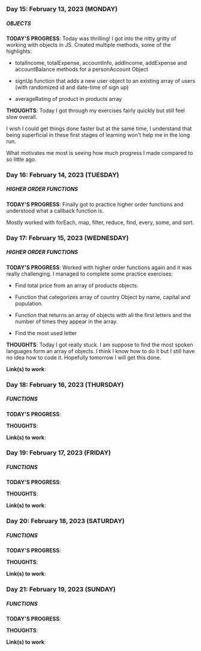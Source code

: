 ### Day 15: February 13, 2023 (MONDAY)

##### OBJECTS

**TODAY'S PROGRESS**: Today was thrilling! I got into the nitty gritty of working with objects in JS. Created multiple methods, some of the highlights:

- totalIncome, totalExpense, accountInfo, addIncome, addExpense and accountBalance methods for a personAccount Object

- signUp function that adds a new user object to an existing array of users (with randomized id and date-time of sign up)

- averageRating of product in products array

**THOUGHTS**: Today I got through my exercises fairly quickly but still feel slow overall.

I wish I could get things done faster but at the same time, I understand that being superficial in these first stages of learning won't help me in the long run.

What motivates me most is seeing how much progress I made compared to so little ago.

### Day 16: February 14, 2023 (TUESDAY)

##### HIGHER ORDER FUNCTIONS

**TODAY'S PROGRESS**: Finally got to practice higher order functions and understood what a callback function is.

Mostly worked with forEach, map, filter, reduce, find, every, some, and sort.

### Day 17: February 15, 2023 (WEDNESDAY)

##### HIGHER ORDER FUNCTIONS

**TODAY'S PROGRESS**: Worked with higher order functions again and it was really challenging. I managed to complete some practice exercises:

- Find total price from an array of products objects.

- Function that categorizes array of country Object by name, capital and population.

- Function that returns an array of objects with all the first letters and the number of times they appear in the array.

- Find the most used letter

**THOUGHTS**: Today I got really stuck. I am suppose to find the most spoken languages form an array of objects. I think I know how to do it but I still have no idea how to code it. Hopefully tomorrow I will get this done.

**Link(s) to work**: []()

### Day 18: February 16, 2023 (THURSDAY)

##### FUNCTIONS

**TODAY'S PROGRESS**:

**THOUGHTS**:

**Link(s) to work**: []()

### Day 19: February 17, 2023 (FRIDAY)

##### FUNCTIONS

**TODAY'S PROGRESS**:

**THOUGHTS**:

**Link(s) to work**: []()

### Day 20: February 18, 2023 (SATURDAY)

##### FUNCTIONS

**TODAY'S PROGRESS**:

**THOUGHTS**:

**Link(s) to work**: []()

### Day 21: February 19, 2023 (SUNDAY)

##### FUNCTIONS

**TODAY'S PROGRESS**:

**THOUGHTS**:

**Link(s) to work**: []()
